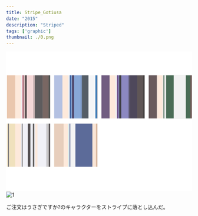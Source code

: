 ```yaml
---
title: Stripe_Gotiusa
date: "2015"
description: "Striped"
tags: ['graphic']
thumbnail: ./0.png
---
```


![1](./1.png)
![1](./2.png)

ご注文はうさぎですか?のキャラクターをストライプに落とし込んだ。